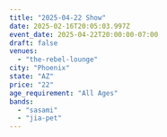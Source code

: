 ```yaml
---
title: "2025-04-22 Show"
date: 2025-02-16T20:05:03.997Z
event_date: 2025-04-22T20:00:00-07:00
draft: false
venues:
  - "the-rebel-lounge"
city: "Phoenix"
state: "AZ"
price: "22"
age_requirement: "All Ages"
bands:
  - "sasami"
  - "jia-pet"
---
```

